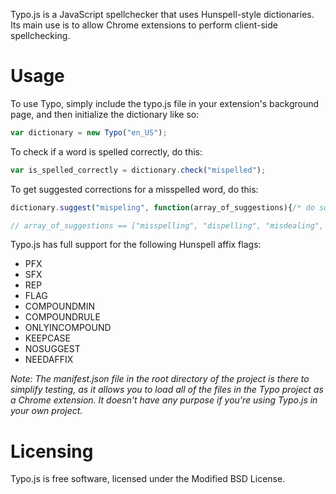 Typo.js is a JavaScript spellchecker that uses Hunspell-style dictionaries.  Its main use is to allow Chrome extensions to perform client-side spellchecking.

Usage
=====

To use Typo, simply include the typo.js file in your extension's background page, and then initialize the dictionary like so:

```javascript
var dictionary = new Typo("en_US");
```

To check if a word is spelled correctly, do this:

```javascript
var is_spelled_correctly = dictionary.check("mispelled");
```

To get suggested corrections for a misspelled word, do this:
	
```javascript
dictionary.suggest("mispeling", function(array_of_suggestions){/* do something here */});

// array_of_suggestions == ["misspelling", "dispelling", "misdealing", "misfiling", "misruling"]
```

Typo.js has full support for the following Hunspell affix flags:

* PFX
* SFX
* REP
* FLAG
* COMPOUNDMIN
* COMPOUNDRULE
* ONLYINCOMPOUND
* KEEPCASE
* NOSUGGEST
* NEEDAFFIX

_Note: The manifest.json file in the root directory of the project is there to simplify testing, as it allows you to load all of the files in the Typo project as a Chrome extension. It doesn't have any purpose if you're using Typo.js in your own project._

Licensing
=========

Typo.js is free software, licensed under the Modified BSD License.